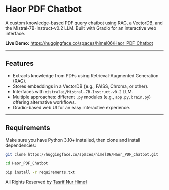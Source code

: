 # Haor PDF Chatbot

A custom knowledge-based PDF query chatbot using RAG, a VectorDB, and the Mistral-7B-Instruct-v0.2 LLM. Built with Gradio for an interactive web interface.  

**Live Demo:** https://huggingface.co/spaces/himel06/Haor_PDF_Chatbot

---

## Features

- Extracts knowledge from PDFs using Retrieval-Augmented Generation (RAG).
- Stores embeddings in a VectorDB (e.g., FAISS, Chroma, or other).
- Interfaces with `mistralai/Mistral-7B-Instruct-v0.2` LLM.
- Multiple approaches: different `.py` modules (e.g., `app.py`, `brain.py`) offering alternative workflows.
- Gradio-based web UI for an easy interactive experience.

---

## Requirements

Make sure you have Python 3.10+ installed, then clone and install dependencies:

```bash
git clone https://huggingface.co/spaces/himel06/Haor_PDF_Chatbot.git
```

```bash
cd Haor_PDF_Chatbot
```
```bash
pip install -r requirements.txt
```

All Rights Reserved by [Tasrif Nur Himel](www.tasrifnurhimel.me)
